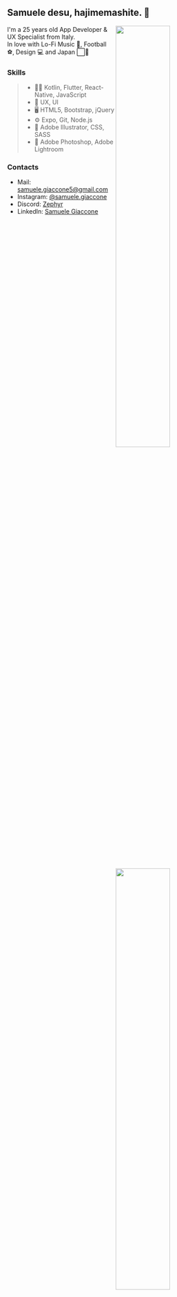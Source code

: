 ## Samuele desu, hajimemashite. 👋
[<img align="right" width="50%" src="https://github-readme-stats.vercel.app/api?username=xZero-s&theme=radical&show_icons=true&hide_border=true">](https://metrics.lecoq.io/xZero-s?template=classic)
[<img align="right" width="50%" src="http://github-readme-streak-stats.herokuapp.com?user=xZero-s&theme=radical&hide_border=true">](https://git.io/streak-stats)
<!-- ADD SPOTIFY -->

I'm a 25 years old App Developer & UX Specialist from Italy. <br>
In love with Lo-Fi Music 🎵, Football ⚽, Design 💻 and Japan ⬜🔴

### Skills
> * 👨‍💻 Kotlin, Flutter, React-Native, JavaScript
> * 📘 UX, UI
> * 🖥️ HTML5, Bootstrap, jQuery
> * ⚙️ Expo, Git, Node.js
> * 🎨 Adobe Illustrator, CSS, SASS
> * 📸 Adobe Photoshop, Adobe Lightroom

### Contacts
 - Mail: [samuele.giaccone5@gmail.com](mailto:samuele.giaccone5@gmail.com)
 - Instagram: [@samuele.giaccone](https://instagram.com/samuele.giaccone)
 - Discord: [Zephyr](https://discordapp.com/users/233329691153399828)
 - LinkedIn: [Samuele Giaccone](https://www.linkedin.com/in/samuele-giaccone-164a60241/) 
<!--
**xZero-s/xZero-s** is a ✨ _special_ ✨ repository because its `README.md` (this file) appears on your GitHub profile.


Here are some ideas to get you started:

- 🔭 I’m currently working on ...
- 🌱 I’m currently learning ...
- 👯 I’m looking to collaborate on ...
- 🤔 I’m looking for help with ...
- 💬 Ask me about ...
- 📫 How to reach me: ...
- 😄 Pronouns: ...
- ⚡ Fun fact: ...
-->
